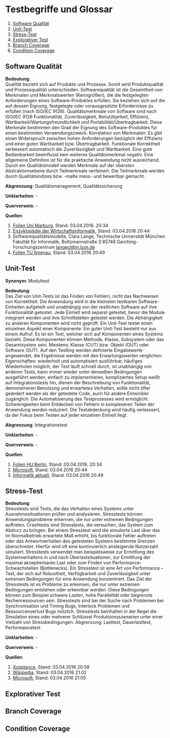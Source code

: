 # Testbegriffe und Glossar
1. [Software Qualität](#software-qualität)
2. [Unit-Test](#unit-test)
3. [Stress-Test](#stress-test)
4. [Explorativer Test](#explorativer-test)
5. [Branch Coverage](#branch-coverage)
6. [Condition Coverage](#condition-coverage)

## Software Qualität
__Bedeutung__:    
Qualität bezieht sich auf Produkte und Prozesse. Somit wird Produktqualität und Prozessqualität unterschieden.
Softwarequalität ist die Gesamtheit von Merkmalen und Merkmalswerten (Kenngrößen), die die festgelegten Anforderungen eines Software-Produktes erfüllen. Sie beziehen sich auf die auf dessen Eignung, festgelegte oder vorausgesetzte Erfordernisse zu erfüllen (nach ISO/IEC 9126).
Qualitätsmerkmale von Software sind nach ISO/IEC 9126 Funktionalität, Zuverlässigkeit, Benutzbarkeit, Effizienz, Wartbarkeit/Wartungsfreundlichkeit und Portabilität/Übertragbarkeit.
Diese Merkmale bestimmen den Grad der Eignung des Software-Produktes für einen bestimmten Verwendungszweck.
Korrelation von Merkmalen: Es gibt einen Widerspruch zwischen hohen Anforderungen bezüglich der Effizienz und einer guten Wartbarkeit bzw. Übertragbarkeit. Funktionale Korrektheit verbessert automatisch die Zuverlässigkeit und Wartbarkeit. Eine gute Bedienbarkeit beeinflusst kein weiteres
Qualitätsmerkmal negativ.
Eine allgemeine Definition ist für die praktische Anwendung nicht ausreichend.
Durch ein Qualitätsmodell werden Merkmale auf der obersten Abstraktionsebene durch Teilmerkmale verfeinert. Die Teilmerkmale werden durch Qualitätsindizes bzw. -maße mess- und bewertbar gemacht.

__Abgrenzung__: Qualitätsmanagement, Qualitätssicherung

__Unklarheiten__: -

__Querverweis__: -

__Quellen__:    
1. [Folien Uni Marburg](https://www.uni-marburg.de/fb12/swt/lehre/files/est1415/EST150120.pdf), Stand: 03.04.2016. 20:34
2. [Enzyklopädie der Wirtschaftsinformatik](http://www.enzyklopaedie-der-wirtschaftsinformatik.de/lexikon/is-management/Systementwicklung/Management-der-Systementwicklung/Software-Qualitatsmanagement/Qualitatsmerkmale-von-Software/index.html), Stand: 03.04.2016 20:44
3. Softwarequalitätsmodelle, Clara Lange, Technische Universität München Fakultät für Informatik, Boltzmannstraße 3 85748 Garching-Forschungszentrum langecl@in.tum.de
4. [Folien TU Ilmenau](https://www.tu-ilmenau.de/fileadmin/media/sspi/Lehre/Vorlesungen/SQS/VL_Scripte/SQS_1praes.pdf), Stand: 03.04.2016 20:49

## Unit-Test
__Synonym__: Modultest

__Bedeutung__:    
Das Ziel von Unit-Tests ist das Finden von Fehlern, nicht das Nachweisen von Korrektheit.
Die Anwendung wird in die kleinsten testbaren Software-Einheiten aufgeteilt und unabhängig von der restlichen Software auf ihre Funktionalität getestet. Jede Einheit wird separat getestet, bevor die Module integriert werden und ihre Schnittstellen getestet werden. Die Abhängigkeit zu anderen Komponenten wird nicht geprüft. Ein Unit-Test testet einen einzelnen Aspekt einer Komponente. Ein guter Unit-Test besteht nur aus einem Aufruf.
Es ist ein Test, welcher sich auf Komponenten eines Systems bezieht. Diese Komponenten können  Methode, Klasse, Subsystem oder das Gesamtsystem sein. Meistens: Klasse (CUT) bzw. Objekt (OUT) oder Software (SUT).
Auf den Testling werden definierte Eingabewerte angewendet, die Ergebnisse werden mit den Erwartungswerten verglichen.
Eigenschaften: wiederholt und automatisiert ausführbar, häufiges Wiederholen möglich, der Test läuft schnell durch, ist unabhängig von anderen Tests, kann immer wieder unter denselben Bedingungen ausgeführt werden, einfach zu implementieren, kompliziertes Setup weißt auf Integrationstests hin, dienen der Beschreibung von Funktionalität, demonstrieren Benutzung und erwartetes Verhalten, sollte nicht öfter geändert werden als der
getestete Code, auch für andere Entwickler zugänglich.
Die Automatisierung des Testprozesses wird ermöglicht. Schwierigkeiten beim Entdecken von Fehlern in komplexeren Teilen der Anwendung werden reduziert. Die Testabdeckung wird häufig verbessert, da der Fokus beim Testen auf jeder einzelnen Einheit liegt.

__Abgrenzung__: Integrationstest

__Unklarheiten__: -

__Querverweis__: -

__Quellen__:
1. [Folien HU Berlin](https://www2.informatik.hu-berlin.de/swt/lehre/MTI/seminars/PR_MTI_1112/resources/restricted/speeches/Unit%20Testing,%20SUnit%20and%20You.pdf), Stand: 03.04.2016. 20:34
2. [Microsoft](https://msdn.microsoft.com/en-us/library/aa292197%28v=vs.71%29.aspx), Stand: 03.04.2016 20:44
3. [Informatik aktuell](http://www.informatik-aktuell.de/entwicklung/methoden/gute-unit-tests-und-testgetriebene-entwicklung-tdd.html), Stand: 03.04.2016 20:49

## Stress-Test
__Bedeutung__:    
Stresstests sind Tests, die das Verhalten eines Systems unter Ausnahmesituationen prüfen und analysieren. Stresstests können Anwendungsprobleme erkennen, die nur unter extremen Bedingungen auftreten. Crashtests sind Stresstests, die versuchen, das System zum Absturz zu bringen.
Bei einem Stresstest wird die simulierte Last über das im Normalbetrieb erwartete Maß erhöht, bis funktionale Fehler auftreten oder das Antwortverhalten des getesteten Systems bestimmte Grenzen überschreitet. Hierfür wird oft eine kontinuierlich ansteigende Nutzerzahl simuliert. Stresstests verwendet man beispielsweise zur Ermittlung des Systemverhaltens in und nach Überlastsituationen, zur Ermittlung der maximal akzeptierbaren Last oder zum Finden von Performance-Schwachstellen (Bottlenecks).
Ein Stresstest ist eine Art von Performance – Test, der sich auf Robustheit, Verfügbarkeit und Zuverlässigkeit unter extremen Bedingungen für eine Anwendung konzentriert. Das Ziel der Stresstests ist es Probleme zu erkennen, die nur unter extremen Bedingungen entstehen oder erkennbar werden. Diese Bedingungen können zum Beispiel schwere Lasten, hohe Parallelität oder begrenzte Rechenressourcen sein.  Stresstests sind bei der Suche nach Problemen bei Synchronisation und Timing Bugs, Interlock Problemen und Ressourcenverlust Bugs nützlich.
Stresstests beinhalten in der Regel die Simulation eines oder mehrerer Schlüssel Produktionsszenarien unter einer Vielzahl von Stressbedingungen.
Abgrenzung: Lasttest, Dauerlasttest, Performancetest

__Unklarheiten__: -

__Querverweis__: -

__Quellen__:
1. [Xceptance](https://blog.xceptance.com/2009/09/16/begriffe-erklart-lasttest-stresstest/), Stand: 03.04.2016 20:58
2. [Wikipedia](https://de.wikipedia.org/wiki/Softwaretest), Stand: 03.04.2016 21.02
3. [Microsoft](https://msdn.microsoft.com/en-us/library/bb924374.aspx), Stand: 03.04.2016 21:05

## Explorativer Test

## Branch Coverage

## Condition Coverage
